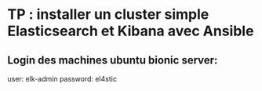 # TP : installer un cluster simple Elasticsearch et Kibana avec Ansible


## Login des machines ubuntu bionic server:

user: elk-admin
password: el4stic

